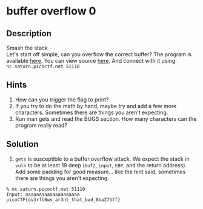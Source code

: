 # buffer overflow 0
## Description
Smash the stack  
Let's start off simple, can you overflow the correct buffer? The program is available [here](vuln). You can view source [here](vuln.c). And connect with it using:  
`nc saturn.picoctf.net 51110`
## Hints
1. How can you trigger the flag to print?
2. If you try to do the math by hand, maybe try and add a few more characters. Sometimes there are things you aren't expecting.
3. Run man gets and read the BUGS section. How many characters can the program really read?
## Solution
1. `gets` is susceptible to a buffer overflow attack. We expect the stack in `vuln` to be at least 19 deep (`buf2`, `input`, `EBP`, and the return address). Add some padding for good measure... like the hint said, sometimes there are things you aren't expecting.
```console
% nc saturn.picoctf.net 51110
Input: aaaaaaaaaaaaaaaaaaaa
picoCTF{ov3rfl0ws_ar3nt_that_bad_8ba275ff}
```
